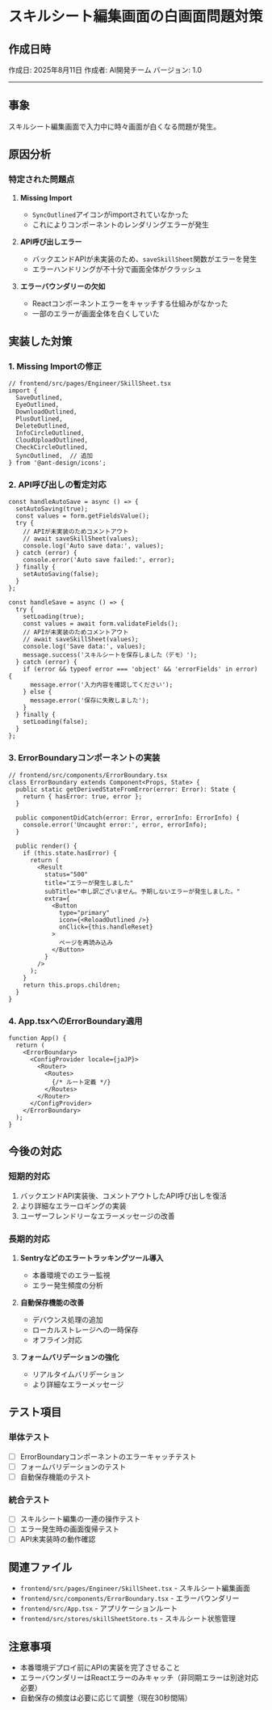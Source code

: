 # スキルシート編集画面の白画面問題対策

## 作成日時
作成日: 2025年8月11日
作成者: AI開発チーム
バージョン: 1.0

---

## 事象
スキルシート編集画面で入力中に時々画面が白くなる問題が発生。

## 原因分析

### 特定された問題点

1. **Missing Import**
   - `SyncOutlined`アイコンがimportされていなかった
   - これによりコンポーネントのレンダリングエラーが発生

2. **API呼び出しエラー**
   - バックエンドAPIが未実装のため、`saveSkillSheet`関数がエラーを発生
   - エラーハンドリングが不十分で画面全体がクラッシュ

3. **エラーバウンダリーの欠如**
   - Reactコンポーネントエラーをキャッチする仕組みがなかった
   - 一部のエラーが画面全体を白くしていた

## 実装した対策

### 1. Missing Importの修正
```tsx
// frontend/src/pages/Engineer/SkillSheet.tsx
import {
  SaveOutlined,
  EyeOutlined,
  DownloadOutlined,
  PlusOutlined,
  DeleteOutlined,
  InfoCircleOutlined,
  CloudUploadOutlined,
  CheckCircleOutlined,
  SyncOutlined,  // 追加
} from '@ant-design/icons';
```

### 2. API呼び出しの暫定対応
```tsx
const handleAutoSave = async () => {
  setAutoSaving(true);
  const values = form.getFieldsValue();
  try {
    // APIが未実装のためコメントアウト
    // await saveSkillSheet(values);
    console.log('Auto save data:', values);
  } catch (error) {
    console.error('Auto save failed:', error);
  } finally {
    setAutoSaving(false);
  }
};

const handleSave = async () => {
  try {
    setLoading(true);
    const values = await form.validateFields();
    // APIが未実装のためコメントアウト
    // await saveSkillSheet(values);
    console.log('Save data:', values);
    message.success('スキルシートを保存しました（デモ）');
  } catch (error) {
    if (error && typeof error === 'object' && 'errorFields' in error) {
      message.error('入力内容を確認してください');
    } else {
      message.error('保存に失敗しました');
    }
  } finally {
    setLoading(false);
  }
};
```

### 3. ErrorBoundaryコンポーネントの実装
```tsx
// frontend/src/components/ErrorBoundary.tsx
class ErrorBoundary extends Component<Props, State> {
  public static getDerivedStateFromError(error: Error): State {
    return { hasError: true, error };
  }

  public componentDidCatch(error: Error, errorInfo: ErrorInfo) {
    console.error('Uncaught error:', error, errorInfo);
  }

  public render() {
    if (this.state.hasError) {
      return (
        <Result
          status="500"
          title="エラーが発生しました"
          subTitle="申し訳ございません。予期しないエラーが発生しました。"
          extra={
            <Button 
              type="primary" 
              icon={<ReloadOutlined />}
              onClick={this.handleReset}
            >
              ページを再読み込み
            </Button>
          }
        />
      );
    }
    return this.props.children;
  }
}
```

### 4. App.tsxへのErrorBoundary適用
```tsx
function App() {
  return (
    <ErrorBoundary>
      <ConfigProvider locale={jaJP}>
        <Router>
          <Routes>
            {/* ルート定義 */}
          </Routes>
        </Router>
      </ConfigProvider>
    </ErrorBoundary>
  );
}
```

## 今後の対応

### 短期的対応
1. バックエンドAPI実装後、コメントアウトしたAPI呼び出しを復活
2. より詳細なエラーロギングの実装
3. ユーザーフレンドリーなエラーメッセージの改善

### 長期的対応
1. **Sentryなどのエラートラッキングツール導入**
   - 本番環境でのエラー監視
   - エラー発生頻度の分析

2. **自動保存機能の改善**
   - デバウンス処理の追加
   - ローカルストレージへの一時保存
   - オフライン対応

3. **フォームバリデーションの強化**
   - リアルタイムバリデーション
   - より詳細なエラーメッセージ

## テスト項目

### 単体テスト
- [ ] ErrorBoundaryコンポーネントのエラーキャッチテスト
- [ ] フォームバリデーションのテスト
- [ ] 自動保存機能のテスト

### 統合テスト
- [ ] スキルシート編集の一連の操作テスト
- [ ] エラー発生時の画面復帰テスト
- [ ] API未実装時の動作確認

## 関連ファイル
- `frontend/src/pages/Engineer/SkillSheet.tsx` - スキルシート編集画面
- `frontend/src/components/ErrorBoundary.tsx` - エラーバウンダリー
- `frontend/src/App.tsx` - アプリケーションルート
- `frontend/src/stores/skillSheetStore.ts` - スキルシート状態管理

## 注意事項
- 本番環境デプロイ前にAPIの実装を完了させること
- エラーバウンダリーはReactエラーのみキャッチ（非同期エラーは別途対応必要）
- 自動保存の頻度は必要に応じて調整（現在30秒間隔）